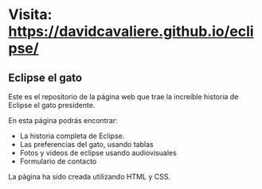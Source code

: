# Visita: https://davidcavaliere.github.io/eclipse/

## Eclipse el gato

Este es el repositorio de la página web que trae la increíble historia de Eclipse el gato presidente.

En esta página podrás encontrar:

-   La historia completa de Eclipse.
-   Las preferencias del gato, usando tablas
-   Fotos y videos de eclipse usando audiovisuales
-   Formulario de contacto

La página ha sido creada utilizando HTML y CSS.

